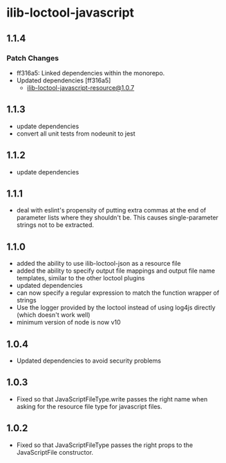 # ilib-loctool-javascript

## 1.1.4

### Patch Changes

- ff316a5: Linked dependencies within the monorepo.
- Updated dependencies [ff316a5]
  - ilib-loctool-javascript-resource@1.0.7

## 1.1.3

- update dependencies
- convert all unit tests from nodeunit to jest

## 1.1.2

- update dependencies

## 1.1.1

- deal with eslint's propensity of putting extra commas at the end of parameter lists
  where they shouldn't be. This causes single-parameter strings not to be extracted.

## 1.1.0

- added the ability to use ilib-loctool-json as a resource file
- added the ability to specify output file mappings and
  output file name templates, similar to the other loctool plugins
- updated dependencies
- can now specify a regular expression to match the function wrapper of
  strings
- Use the logger provided by the loctool instead of using log4js directly (which doesn't
  work well)
- minimum version of node is now v10

## 1.0.4

- Updated dependencies to avoid security problems

## 1.0.3

- Fixed so that JavaScriptFileType.write passes the right name when asking for the resource
  file type for javascript files.

## 1.0.2

- Fixed so that JavaScriptFileType passes the right props to
  the JavaScriptFile constructor.
